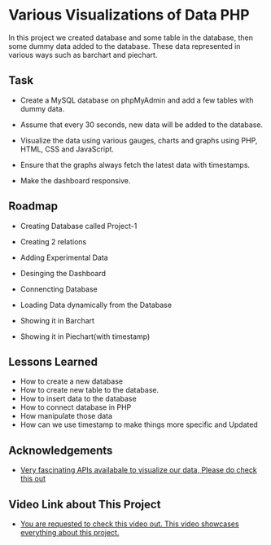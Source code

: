 
# Various Visualizations of Data PHP

In this project we created database and some table in the database, then some dummy data added to the database. These data represented in various ways such as barchart and piechart.


## Task

- Create a MySQL database on phpMyAdmin and add a few tables with dummy data.

- Assume that every 30 seconds, new data will be added to the database.

- Visualize the data using various gauges, charts and graphs using PHP, HTML, CSS and JavaScript.

- Ensure that the graphs always fetch the latest data with timestamps.

- Make the dashboard responsive.
## Roadmap

- Creating Database called Project-1

- Creating 2 relations

- Adding Experimental Data

- Desinging the Dashboard

- Connencting Database

- Loading Data dynamically from the Database

- Showing it in Barchart

- Showing it in Piechart(with timestamp)


## Lessons Learned

- How to create a new database
- How to create new table to the database.
- How to insert data to the database
- How to connect database in PHP
- How manipulate those data
- How can we use timestamp to make things more specific and Updated


## Acknowledgements

 - [Very fascinating APIs availabale to visualize our data, Please do check this out](https://canvasjs.com/)



## Video Link about This Project

 - [You are requested to check this video out. This video showcases everything about this project.](https://drive.google.com/drive/folders/1MOPNXFG88pu4_AtiVDTe0EBSDqrQjngi?usp=sharing)